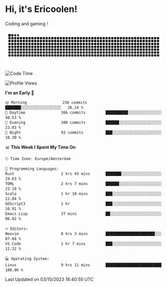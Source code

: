 # Hi, it's Ericoolen!
Coding and gaming！

<picture>
  <source media="(prefers-color-scheme: dark)" srcset="https://raw.githubusercontent.com/Eric-Song-Nop/Eric-Song-Nop/output/github-contribution-grid-snake-dark.svg">
  <source media="(prefers-color-scheme: light)" srcset="https://raw.githubusercontent.com/Eric-Song-Nop/Eric-Song-Nop/output/github-contribution-grid-snake.svg">
  <img alt="github contribution grid snake animation" src="https://raw.githubusercontent.com/Eric-Song-Nop/Eric-Song-Nop/output/github-contribution-grid-snake.svg">
</picture>

<!--START_SECTION:waka-->
![Code Time](http://img.shields.io/badge/Code%20Time-1%2C023%20hrs%2016%20mins-blue)

![Profile Views](http://img.shields.io/badge/Profile%20Views-4-blue)

**I'm an Early 🐤** 

```text
🌞 Morning                236 commits         ███████░░░░░░░░░░░░░░░░░░   26.14 % 
🌆 Daytime                366 commits         ██████████░░░░░░░░░░░░░░░   40.53 % 
🌃 Evening                208 commits         ██████░░░░░░░░░░░░░░░░░░░   23.03 % 
🌙 Night                  93 commits          ███░░░░░░░░░░░░░░░░░░░░░░   10.30 % 
```


📊 **This Week I Spent My Time On** 

```text
🕑︎ Time Zone: Europe/Amsterdam

💬 Programming Languages: 
Rust                     2 hrs 43 mins       ███████░░░░░░░░░░░░░░░░░░   29.63 % 
TOML                     2 hrs 7 mins        ██████░░░░░░░░░░░░░░░░░░░   23.19 % 
Scala                    1 hr 10 mins        ███░░░░░░░░░░░░░░░░░░░░░░   12.84 % 
GDScript3                1 hr                ███░░░░░░░░░░░░░░░░░░░░░░   10.91 % 
Emacs Lisp               37 mins             ██░░░░░░░░░░░░░░░░░░░░░░░   06.82 % 

🔥 Editors: 
Neovim                   8 hrs 3 mins        ██████████████████████░░░   87.68 % 
VS Code                  1 hr 7 mins         ███░░░░░░░░░░░░░░░░░░░░░░   12.32 % 

💻 Operating System: 
Linux                    9 hrs 11 mins       █████████████████████████   100.00 % 
```


 Last Updated on 03/10/2023 18:40:55 UTC
<!--END_SECTION:waka-->
